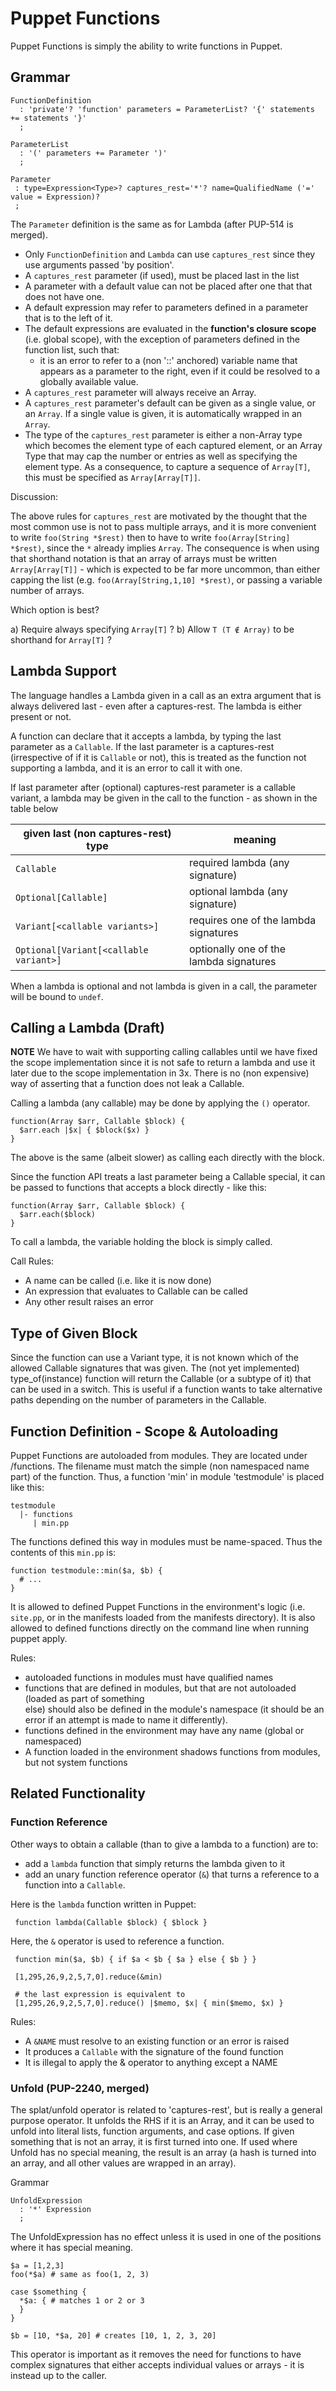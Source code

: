 Puppet Functions
===

Puppet Functions is simply the ability to write functions in Puppet.

Grammar
---

    FunctionDefinition
      : 'private'? 'function' parameters = ParameterList? '{' statements += statements '}'
      ;
      
    ParameterList
      : '(' parameters += Parameter ')'
      ;
      
    Parameter
     : type=Expression<Type>? captures_rest='*'? name=QualifiedName ('=' value = Expression)?
     ;
     
The `Parameter` definition is the same as for Lambda (after PUP-514 is merged).

* Only `FunctionDefinition` and `Lambda` can use `captures_rest` since they use arguments passed
  'by position'.
* A `captures_rest` parameter (if used), must be placed last in the list
* A parameter with a default value can not be placed after one that that does not have one.
* A default expression may refer to parameters defined in a parameter that is to the left of it. 
* The default expressions are evaluated in the **function's closure scope** (i.e. global scope), with
  the exception of parameters defined in the function list, such that:
  * it is an error to refer to a (non '::' anchored) variable name that appears as a parameter
    to the right, even if it could be resolved to a globally available value.
* A `captures_rest` parameter will always receive an Array.
* A `captures_rest` parameter's default can be given as a single value, or an `Array`.
  If a single value  is given, it is automatically wrapped in an `Array`.
* The type of the `captures_rest` parameter is either a non-Array type which becomes the element type
  of each captured element, or an Array Type that may cap the number or entries as well as specifying
  the element type. As a consequence, to capture a sequence of `Array[T]`, this must be specified as
  `Array[Array[T]]`.
  
Discussion:

The above rules for `captures_rest` are motivated by the thought that the most common use is
not to pass multiple arrays, and it is more convenient to write `foo(String *$rest)` then to have to write `foo(Array[String] *$rest)`, since the `*` already implies `Array`. The consequence is when using that shorthand notation is that an array of arrays must be written `Array[Array[T]]` - which is expected to be far more uncommon, than either capping the list
(e.g. `foo(Array[String,1,10] *$rest)`, or passing a variable number of arrays.

Which option is best?

a) Require always specifying `Array[T]` ?
b) Allow `T (T ∉ Array)` to be shorthand for `Array[T]` ?

Lambda Support
---
The language handles a Lambda given in a call as an extra argument that is always delivered last - 
even after a captures-rest. The lambda is either present or not.

A function can declare that it accepts a lambda, by typing the last parameter as a `Callable`.
If the last parameter is a captures-rest (irrespective of if it is `Callable` or not), this is treated as the function not supporting a lambda, and it is an error to call it with one.

If last parameter after (optional) captures-rest parameter is a callable variant, a lambda
may be given in the call to the function - as shown in the table below

| given last (non captures-rest) type     | meaning
| ---                                     | ---
| `Callable`                              | required lambda (any signature)
| `Optional[Callable]`                    | optional lambda (any signature)
| `Variant[<callable variants>]`          | requires one of the lambda signatures
| `Optional[Variant[<callable variant>]`  | optionally one of the lambda signatures

When a lambda is optional and not lambda is given in a call, the parameter will be bound to
`undef`.

Calling a Lambda (Draft)
---
**NOTE** We have to wait with supporting calling callables until we have fixed the scope implementation since it is not safe to return a lambda and use it later due to the scope implementation in 3x. There is no (non expensive) way of asserting that a function does not leak a Callable.


Calling a lambda (any callable) may be done by applying the `()` operator.

    function(Array $arr, Callable $block) {
      $arr.each |$x| { $block($x) }
    }

The above is the same (albeit slower) as calling each directly with the block. 

Since the function API treats a last parameter being a Callable special, it can be passed
to functions that accepts a block directly - like this:
  
    function(Array $arr, Callable $block) {  
      $arr.each($block)
    }

To call a lambda, the variable holding the block is simply called.

Call Rules:

* A name can be called (i.e. like it is now done)
* An expression that evaluates to Callable can be called
* Any other result raises an error


Type of Given Block
---
Since the function can use a Variant type, it is not known which of the allowed
Callable signatures that was given. The (not yet implemented) type_of(instance) function
will return the Callable (or a subtype of it) that can be used in a switch. This is useful if
a function wants to take alternative paths depending on the number of parameters in the Callable.


Function Definition - Scope & Autoloading
---
Puppet Functions are autoloaded from modules. They are located under <module-root>/functions.
The filename must match the simple (non namespaced name part) of the function. Thus, a function 'min' in module 'testmodule' is placed like this:

    testmodule
      |- functions
         | min.pp
         
The functions defined this way in modules must be name-spaced. Thus the contents of this `min.pp` is:

    function testmodule::min($a, $b) {
      # ...
    }

It is allowed to defined Puppet Functions in the environment's logic (i.e. `site.pp`, or in the manifests loaded from the manifests directory). It is also allowed to defined functions directly
on the command line when running puppet apply.

Rules:

* autoloaded functions in modules must have qualified names
* functions that are defined in modules, but that are not autoloaded (loaded as part of something   
  else) should also be defined in the module's namespace (it should be an error if an attempt is 
  made to name it differently).
* functions defined in the environment may have any name (global or namespaced)
* A function loaded in the environment shadows functions from modules, but not system functions


Related Functionality
---
### Function Reference

Other ways to obtain a callable (than to give a lambda to a function) are to:

* add a `lambda` function that simply returns the lambda given to it
* add an unary function reference operator (`&`) that turns a reference to a function into a `Callable`.

Here is the `lambda` function written in Puppet:

     function lambda(Callable $block) { $block }

Here, the `&` operator is used to reference a function.

     function min($a, $b) { if $a < $b { $a } else { $b } }
     
     [1,295,26,9,2,5,7,0].reduce(&min)
     
     # the last expression is equivalent to
     [1,295,26,9,2,5,7,0].reduce() |$memo, $x| { min($memo, $x) }

Rules:

* A `&NAME` must resolve to an existing function or an error is raised
* It produces a `Callable` with the signature of the found function
* It is illegal to apply the & operator to anything except a NAME

### Unfold (PUP-2240, merged)

The splat/unfold operator is related to 'captures-rest', but is really a general purpose operator. It
unfolds the RHS if it is an Array, and it can be used to unfold into literal lists, function arguments, and case options. If given something that is not an array, it is first turned into one.
If used where Unfold has no special meaning, the result is an array (a hash is turned into an array,
and all other values are wrapped in an array).

Grammar

    UnfoldExpression
      : '*' Expression
      ;
      
The UnfoldExpression has no effect unless it is used in one of the positions where it has special
meaning.

    $a = [1,2,3]
    foo(*$a) # same as foo(1, 2, 3)
    
    case $something {
      *$a: { # matches 1 or 2 or 3
      }
    }

    $b = [10, *$a, 20] # creates [10, 1, 2, 3, 20]
    
This operator is important as it removes the need for functions to have complex signatures
that either accepts individual values or arrays - it is instead up to the caller.    